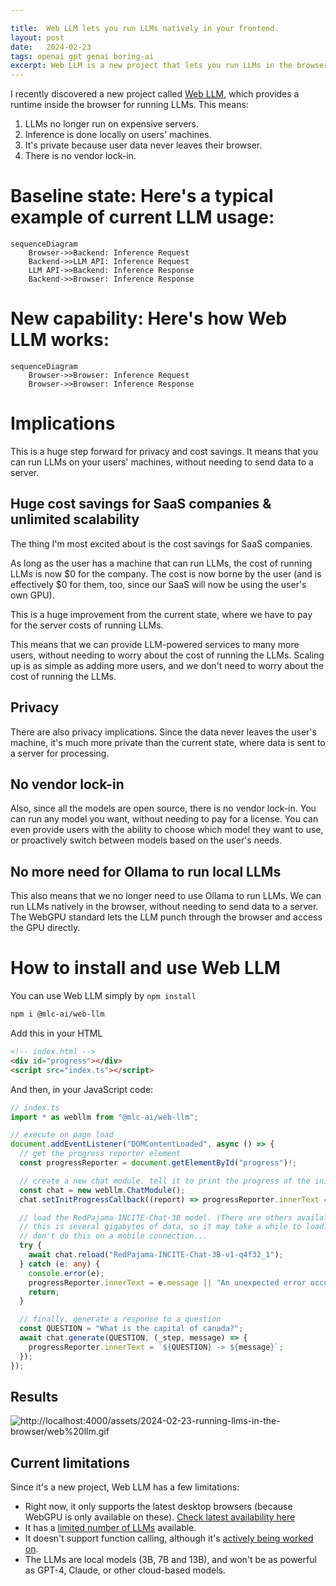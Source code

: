 ```yaml
---

title:  Web LLM lets you run LLMs natively in your frontend.
layout: post
date:   2024-02-23
tags: openai gpt genai boring-ai
excerpt: Web LLM is a new project that lets you run LLMs in the browser. This means you can run LLMs on your own machine, without needing to send data to a server. It's a huge step forward for privacy and cost savings. Here's how to use it.
---
```


I recently discovered a new project called [Web LLM](https://webllm.mlc.ai/), which provides a runtime inside the browser for running LLMs. This means:

1. LLMs no longer run on expensive servers.
2. Inference is done locally on users' machines.
3. It's private because user data never leaves their browser.
4. There is no vendor lock-in.


# Baseline state: Here's a typical example of current LLM usage:

```mermaid
sequenceDiagram
    Browser->>Backend: Inference Request
    Backend->>LLM API: Inference Request
    LLM API->>Backend: Inference Response
    Backend->>Browser: Inference Response
```

# New capability: Here's how Web LLM works:

```mermaid
sequenceDiagram
    Browser->>Browser: Inference Request
    Browser->>Browser: Inference Response
```

# Implications

This is a huge step forward for privacy and cost savings. It means that you can run LLMs on your users' machines, without needing to send data to a server.

## Huge cost savings for SaaS companies & unlimited scalability

The thing I'm most excited about is the cost savings for SaaS companies.

As long as the user has a machine that can run LLMs, the cost of running LLMs is now $0 for the company. The cost is now borne by the user (and is effectively $0 for them, too, since our SaaS will now be using the user's own GPU).

This is a huge improvement from the current state, where we have to pay for the server costs of running LLMs.

This means that we can provide LLM-powered services to many more users, without needing to worry about the cost of running the LLMs. Scaling up is as simple as adding more users, and we don't need to worry about the cost of running the LLMs.

## Privacy

There are also privacy implications. Since the data never leaves the user's machine, it's much more private than the current state, where data is sent to a server for processing.

## No vendor lock-in

Also, since all the models are open source, there is no vendor lock-in. You can run any model you want, without needing to pay for a license. You can even provide users with the ability to choose which model they want to use, or proactively switch between models based on the user's needs.

## No more need for Ollama to run local LLMs

This also means that we no longer need to use Ollama to run LLMs. We can run LLMs natively in the browser, without needing to send data to a server. The WebGPU standard lets the LLM punch through the browser and access the GPU directly.

# How to install and use Web LLM

You can use Web LLM simply by `npm install`

```bash
npm i @mlc-ai/web-llm 
```

Add this in your HTML

```html
<!-- index.html -->
<div id="progress"></div>
<script src="index.ts"></script>
```

And then, in your JavaScript code:

```typescript
// index.ts
import * as webllm from "@mlc-ai/web-llm";

// execute on page load
document.addEventListener("DOMContentLoaded", async () => {
  // get the progress reporter element
  const progressReporter = document.getElementById("progress")!;

  // create a new chat module. tell it to print the progress of the initialization.
  const chat = new webllm.ChatModule();
  chat.setInitProgressCallback((report) => progressReporter.innerText = report.text);

  // load the RedPajama-INCITE-Chat-3B model. (There are others availalbe, too).
  // this is several gigabytes of data, so it may take a while to load. 
  // don't do this on a mobile connection...
  try {
    await chat.reload("RedPajama-INCITE-Chat-3B-v1-q4f32_1");
  } catch (e: any) {
    console.error(e);
    progressReporter.innerText = e.message || "An unexpected error occurred.";
    return;
  }

  // finally, generate a response to a question
  const QUESTION = "What is the capital of canada?";
  await chat.generate(QUESTION, (_step, message) => {
    progressReporter.innerText = `${QUESTION} -> ${message}`;
  });
});
```

## Results

![http://localhost:4000/assets/2024-02-23-running-llms-in-the-browser/web%20llm.gif](http://localhost:4000/assets/2024-02-23-running-llms-in-the-browser/web%20llm.gif)

## Current limitations

Since it's a new project, Web LLM has a few limitations:

* Right now, it only supports the latest desktop browsers (because WebGPU is only available on these). [Check latest availability here](https://developer.mozilla.org/en-US/docs/Web/API/WebGPU_API#browser_compatibility)
* It has a [limited number of LLMs](https://github.com/mlc-ai/mlc-llm) available.
* It doesn't support function calling, although it's [actively being worked on](https://github.com/mlc-ai/web-llm/issues/276).
* The LLMs are local models (3B, 7B and 13B), and won't be as powerful as GPT-4, Claude, or other cloud-based models.